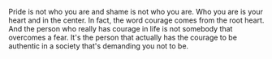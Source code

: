  Pride is not who you are and shame is not who you are. Who you are is your heart and in the center. In fact, the word courage comes from the root heart. And the person who really has courage in life is not somebody that overcomes a fear. It's the person that actually has the courage to be authentic in a society that's demanding you not to be.